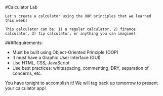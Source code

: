#Calculator Lab

	Let's create a calculator using the OOP principles that we learned this week!
	
	This calculator can be: 1) a regular calculator, 2) finance calculator, 3) tip calculator, or anything you can imagine!

###Requirements:

- Must be built using Object-Oriented Principle (OOP)
- It must have a Graphic User Interface (GUI)
- Use HTML, CSS, JavaScript
- Use best practices: whitespacing, commenting, DRY, separation of concerns, etc.


You have tonight to accomplish it! We will tag back up tomorrow to present your calculator app!

